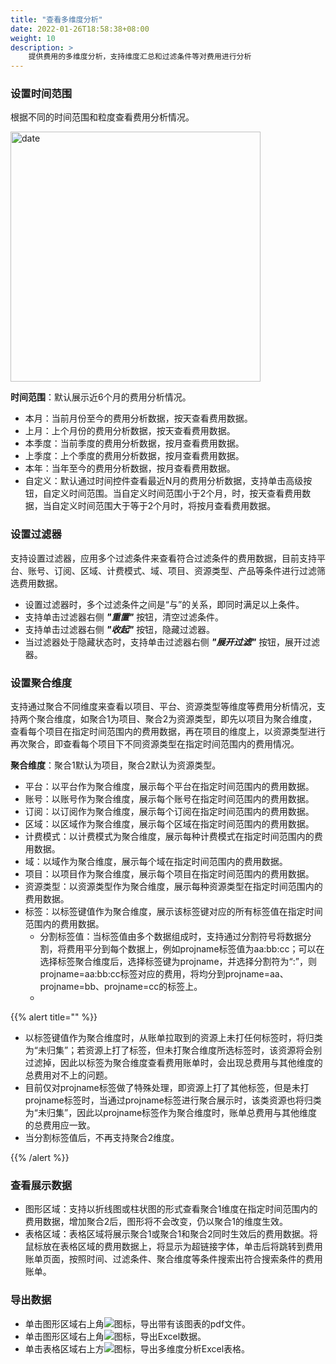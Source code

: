 ```yaml
---
title: "查看多维度分析"
date: 2022-01-26T18:58:38+08:00
weight: 10
description: >
    提供费用的多维度分析，支持维度汇总和过滤条件等对费用进行分析
---
```



### 设置时间范围

根据不同的时间范围和粒度查看费用分析情况。

 <img src="../../../images/month1.png" width="400" alt="date">

 **时间范围**：默认展示近6个月的费用分析情况。

 - 本月：当前月份至今的费用分析数据，按天查看费用数据。
 - 上月：上个月份的费用分析数据，按天查看费用数据。
 - 本季度：当前季度的费用分析数据，按月查看费用数据。
 - 上季度：上个季度的费用分析数据，按月查看费用数据。
 - 本年：当年至今的费用分析数据，按月查看费用数据。
 - 自定义：默认通过时间控件查看最近N月的费用分析数据，支持单击高级按钮，自定义时间范围。当自定义时间范围小于2个月，时，按天查看费用数据，当自定义时间范围大于等于2个月时，将按月查看费用数据。


### 设置过滤器

支持设置过滤器，应用多个过滤条件来查看符合过滤条件的费用数据，目前支持平台、账号、订阅、区域、计费模式、域、项目、资源类型、产品等条件进行过滤筛选费用数据。

- 设置过滤器时，多个过滤条件之间是“与”的关系，即同时满足以上条件。
- 支持单击过滤器右侧 **_"重置"_** 按钮，清空过滤条件。
- 支持单击过滤器右侧 **_"收起"_** 按钮，隐藏过滤器。
- 当过滤器处于隐藏状态时，支持单击过滤器右侧 **_"展开过滤"_** 按钮，展开过滤器。


### 设置聚合维度

支持通过聚合不同维度来查看以项目、平台、资源类型等维度等费用分析情况，支持两个聚合维度，如聚合1为项目、聚合2为资源类型，即先以项目为聚合维度，查看每个项目在指定时间范围内的费用数据，再在项目的维度上，以资源类型进行再次聚合，即查看每个项目下不同资源类型在指定时间范围内的费用情况。

**聚合维度**：聚合1默认为项目，聚合2默认为资源类型。

- 平台：以平台作为聚合维度，展示每个平台在指定时间范围内的费用数据。
- 账号：以账号作为聚合维度，展示每个账号在指定时间范围内的费用数据。
- 订阅：以订阅作为聚合维度，展示每个订阅在指定时间范围内的费用数据。
- 区域：以区域作为聚合维度，展示每个区域在指定时间范围内的费用数据。
- 计费模式：以计费模式为聚合维度，展示每种计费模式在指定时间范围内的费用数据。
- 域：以域作为聚合维度，展示每个域在指定时间范围内的费用数据。
- 项目：以项目作为聚合维度，展示每个项目在指定时间范围内的费用数据。
- 资源类型：以资源类型作为聚合维度，展示每种资源类型在指定时间范围内的费用数据。
- 标签：以标签键值作为聚合维度，展示该标签键对应的所有标签值在指定时间范围内的费用数据。 
    - 分割标签值：当标签值由多个数据组成时，支持通过分割符号将数据分割，将费用平分到每个数据上，例如projname标签值为aa:bb:cc；可以在选择标签聚合维度后，选择标签键为projname，并选择分割符为“:”，则projname=aa:bb:cc标签对应的费用，将均分到projname=aa、projname=bb、projname=cc的标签上。
    - 

{{% alert title="" %}}
- 以标签键值作为聚合维度时，从账单拉取到的资源上未打任何标签时，将归类为“未归集”；若资源上打了标签，但未打聚合维度所选标签时，该资源将会别过滤掉，因此以标签为聚合维度查看费用账单时，会出现总费用与其他维度的总费用对不上的问题。
- 目前仅对projname标签做了特殊处理，即资源上打了其他标签，但是未打projname标签时，当通过projname标签进行聚合展示时，该类资源也将归类为“未归集”，因此以projname标签作为聚合维度时，账单总费用与其他维度的总费用应一致。
- 当分割标签值后，不再支持聚合2维度。

{{% /alert %}}

### 查看展示数据

- 图形区域：支持以折线图或柱状图的形式查看聚合1维度在指定时间范围内的费用数据，增加聚合2后，图形将不会改变，仍以聚合1的维度生效。
- 表格区域：表格区域将展示聚合1或聚合1和聚合2同时生效后的费用数据。将鼠标放在表格区域的费用数据上，将显示为超链接字体，单击后将跳转到费用账单页面，按照时间、过滤条件、聚合维度等条件搜索出符合搜索条件的费用账单。

### 导出数据

- 单击图形区域右上角![](../../../images/pdf.png)图标，导出带有该图表的pdf文件。
- 单击图形区域右上角![](../../../images/excel.png)图标，导出Excel数据。
- 单击表格区域右上方![](../../../images/download.png)图标，导出多维度分析Excel表格。






